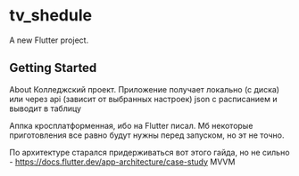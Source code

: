 # tv_shedule

A new Flutter project.

## Getting Started

About
Колледжский проект. Приложение получает локально (с диска) или через api (зависит от выбранных настроек) json с расписанием и выводит в таблицу

Аппка кросплатформенная, ибо на Flutter писал. Мб некоторые приготовления все равно будут нужны перед запуском, но эт не точно.

По архитектуре старался придерживаться вот этого гайда, но не сильно - https://docs.flutter.dev/app-architecture/case-study
MVVM 

